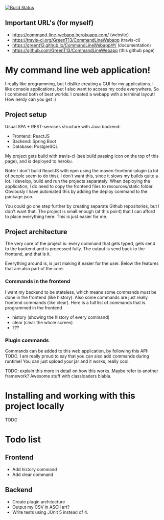 [![Build Status](https://travis-ci.org/GreenT13/CommandLineWebapp.svg?branch=master)](https://travis-ci.org/GreenT13/CommandLineWebapp)

## Important URL's (for myself)
* https://command-line-webapp.herokuapp.com/ (website)
* https://travis-ci.org/GreenT13/CommandLineWebapp (travis-ci)
* https://greent13.github.io/CommandLineWebapp/#/ (documentation)
* https://github.com/GreenT13/CommandLineWebapp (this github page)

# My command line web application!
I really like programming, but I dislike creating a GUI for my applications. I like console applications, but I also want to access my code everywhere.
So I combined both of best worlds: I created a webapp with a terminal layout! How nerdy can you get :)

## Project setup
Usual SPA + REST-services structure with Java backend:
* Frontend: ReactJS
* Backend: Spring Boot
* Database: PostgreSQL

My project gets build with travis-ci (see build passing icon on the top of this page), and is deployed to heroku.

Note: I don't build ReactJS with npm using the maven-frontend-plugin (a lot of people seem to do this).
I don't want this, since it slows my builds quite a lot. I develop, build and run the projects separately.
When deploying the application, I do need to copy the frontend files to resources/static folder.
Obviously I have automated this by adding the deploy command to the package.json.

You could go one step further by creating separate Github repositories, but I don't want that.
The project is small enough (at this point) that I can afford to place everything here. This is just easier for me.

## Project architecture
The very core of the project is: every command that gets typed, gets send to the backend and is processed fully.
The output is send back to the frontend, and that is it.

Everything around is, is just making it easier for the user. Below the features that are also part of the core.

### Commands in the frontend
I want my backend to be stateless, which means some commands must be done in the frontend (like history).
Also some commands are just really frontend commands (like clear).
Here is a full list of commands that is programmed in the frontend 
* history (showing the history of every command)
* clear (clear the whole screen)
* ???

### Plugin commands
Commands can be added to this web application, by following this API: TODO.
I am really proud to say that you can also add commands during runtime! You can just upload your jar and it works, really cool.

TODO: explain this more in detail on how this works. Maybe refer to another framework?
Awesome stuff with classloaders blabla.

# Installing and working with this project locally
TODO

# Todo list
## Frontend
* Add history command
* Add clear command

## Backend
* Create plugin architecture
* Output my CSV in ASCII art?
* Write tests using JUnit 5 instead of 4.
